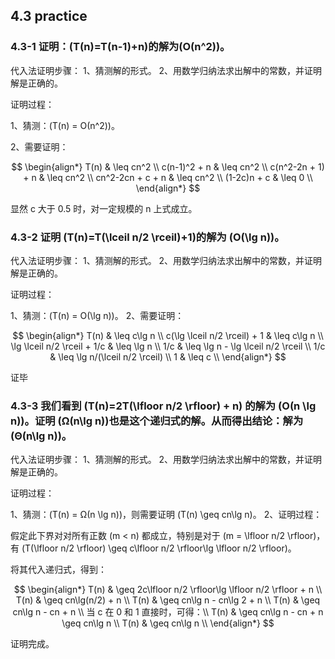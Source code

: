 ## 4.3 practice

### 4.3-1 证明：\(T(n)=T(n-1)+n\)的解为\(Ο(n^2)\)。

代入法证明步骤：
1、猜测解的形式。
2、用数学归纳法求出解中的常数，并证明解是正确的。

证明过程：

1、猜测：\(T(n) = Ο(n^2)\)。

2、需要证明：

$$
\begin{align*}
T(n) & \leq cn^2 \\
c(n-1)^2 + n & \leq cn^2 \\
c(n^2-2n + 1) + n & \leq cn^2 \\
cn^2-2cn + c + n & \leq cn^2 \\
(1-2c)n + c & \leq 0 \\
\end{align*}
$$

显然 c 大于 0.5 时，对一定规模的 n 上式成立。

### 4.3-2 证明 \(T(n)=T(\lceil n/2 \rceil)+1\)的解为 \(Ο(\lg n)\)。

代入法证明步骤：
1、猜测解的形式。
2、用数学归纳法求出解中的常数，并证明解是正确的。

证明过程：

1、猜测：\(T(n) = Ο(\lg n)\)。
2、需要证明：

$$
\begin{align*}
T(n) & \leq c\lg n \\
c(\lg \lceil n/2 \rceil) + 1 & \leq c\lg n \\
\lg \lceil n/2 \rceil + 1/c & \leq \lg n \\
1/c & \leq \lg n - \lg \lceil n/2 \rceil \\
1/c & \leq \lg n/(\lceil n/2 \rceil) \\
1 & \leq c \\
\end{align*}
$$

证毕

### 4.3-3 我们看到 \(T(n)=2T(\lfloor n/2 \rfloor) + n\) 的解为 \(Ο(n \lg n)\)。证明 \(Ω(n\lg n)\)也是这个递归式的解。从而得出结论：解为 \(Θ(n\lg n)\)。

代入法证明步骤：
1、猜测解的形式。
2、用数学归纳法求出解中的常数，并证明解是正确的。

证明过程：

1、猜测：\(T(n) = Ω(n \lg n)\)，则需要证明 \(T(n) \geq cn\lg n\)。
2、证明过程：

假定此下界对对所有正数 \(m < n\) 都成立，特别是对于 \(m = \lfloor n/2 \rfloor\)，有 \(T(\lfloor n/2 \rfloor) \geq c\lfloor n/2 \rfloor\lg \lfloor n/2 \rfloor\)。

将其代入递归式，得到：

$$
\begin{align*}
T(n) & \geq 2c\lfloor n/2 \rfloor\lg \lfloor n/2 \rfloor + n \\
T(n) & \geq cn\lg(n/2) + n \\
T(n) & \geq cn\lg n - cn\lg 2 + n \\
T(n) & \geq cn\lg n - cn + n \\
当 c 在 0 和 1 直接时，可得：\\
T(n) & \geq cn\lg n - cn + n \geq cn\lg n \\
T(n) & \geq cn\lg n \\
\end{align*}
$$

证明完成。
